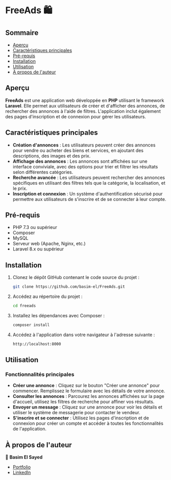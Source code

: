 # FreeAds 🛍️

## Sommaire

- [Aperçu](#aperçu)
- [Caractéristiques principales](#caractéristiques-principales)
- [Pré-requis](#pré-requis)
- [Installation](#installation)
- [Utilisation](#utilisation)
- [À propos de l'auteur](#à-propos-de-lauteur)

## Aperçu

**FreeAds** est une application web développée en **PHP** utilisant le framework **Laravel**. Elle permet aux utilisateurs de créer et d'afficher des annonces, de rechercher des annonces à l'aide de filtres. L'application inclut également des pages d'inscription et de connexion pour gérer les utilisateurs.

## Caractéristiques principales

- **Création d'annonces** : Les utilisateurs peuvent créer des annonces pour vendre ou acheter des biens et services, en ajoutant des descriptions, des images et des prix.
- **Affichage des annonces** : Les annonces sont affichées sur une interface conviviale, avec des options pour trier et filtrer les résultats selon différentes catégories.
- **Recherche avancée** : Les utilisateurs peuvent rechercher des annonces spécifiques en utilisant des filtres tels que la catégorie, la localisation, et le prix.
- **Inscription et connexion** : Un système d'authentification sécurisé pour permettre aux utilisateurs de s'inscrire et de se connecter à leur compte.

## Pré-requis

- PHP 7.3 ou supérieur
- Composer
- MySQL
- Serveur web (Apache, Nginx, etc.)
- Laravel 8.x ou supérieur

## Installation

1. Clonez le dépôt GitHub contenant le code source du projet :

    ```bash
    git clone https://github.com/basim-el/FreeAds.git
    ```

2. Accédez au répertoire du projet :

    ```bash
    cd freeads
    ```

3. Installez les dépendances avec Composer :

    ```bash
    composer install
    ```

4. Accédez à l'application dans votre navigateur à l'adresse suivante :

    ```bash
    http://localhost:8000
    ```

## Utilisation

### Fonctionnalités principales

- **Créer une annonce** : Cliquez sur le bouton "Créer une annonce" pour commencer. Remplissez le formulaire avec les détails de votre annonce.
- **Consulter les annonces** : Parcourez les annonces affichées sur la page d'accueil, utilisez les filtres de recherche pour affiner vos résultats.
- **Envoyer un message** : Cliquez sur une annonce pour voir les détails et utiliser le système de messagerie pour contacter le vendeur.
- **S'inscrire et se connecter** : Utilisez les pages d'inscription et de connexion pour créer un compte et accéder à toutes les fonctionnalités de l'application.

## À propos de l'auteur

👤 **Basim El Sayed**

- [Portfolio](https://www.eldev.fr/)
- [LinkedIn](https://www.linkedin.com/in/basim-el-sayed/)
